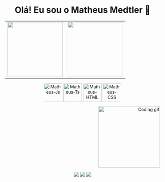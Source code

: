 <h1 align="center">Olá! Eu sou o Matheus Medtler 👋</h1>
<div align="center"> <table> <tr> <td> <img height="180em" src="https://github-readme-stats.vercel.app/api?username=matheusmedtler&show_icons=true&theme=tokyonight&include_all_commits=true&count_private=true"/> </td> <td> <img height="180em" src="https://github-readme-stats.vercel.app/api/top-langs/?username=matheusmedtler&layout=compact&langs_count=7&theme=tokyonight"/> </td> </tr> </table> </div>
<div align="center">

<img align="center" alt="Matheus-Js" height="60" width="60" src="https://cdn.jsdelivr.net/gh/devicons/devicon/icons/javascript/javascript-original.svg" /> <img align="center" alt="Matheus-Ts" height="60" width="60" src="https://cdn.jsdelivr.net/gh/devicons/devicon/icons/typescript/typescript-original.svg" /> <img align="center" alt="Matheus-HTML" height="60" width="60" src="https://cdn.jsdelivr.net/gh/devicons/devicon/icons/html5/html5-original.svg" /> <img align="center" alt="Matheus-CSS" height="60" width="60" src="https://cdn.jsdelivr.net/gh/devicons/devicon/icons/css3/css3-original.svg" /> </div>
<div align="right"> <img src="https://i.pinimg.com/originals/9d/25/a6/9d25a640dc99c6c8aa791e248149441c.gif" width="200" alt="Coding gif"> </div>
<div align="center">

<a href="#"><img src="https://img.shields.io/badge/INSTAGRAM-E4405F?style=for-the-badge&logo=instagram&logoColor=white" target="_blank"></a>
<a href="#"><img src="https://img.shields.io/badge/GMAIL-D14836?style=for-the-badge&logo=gmail&logoColor=white" target="_blank"></a>
<a href="#"><img src="https://img.shields.io/badge/LINKEDIN-0077B5?style=for-the-badge&logo=linkedin&logoColor=white" target="_blank"></a>

</div>


